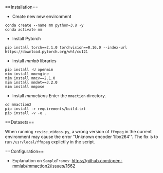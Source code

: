 ==Installation==

* Create new new environment
```
conda create --name mm python=3.8 -y
conda activate mm
```
* Install Pytorch
```
pip install torch==2.1.0 torchvision==0.16.0 --index-url https://download.pytorch.org/whl/cu121
```
* Install *mmlab* libraries
```
pip install -U openmim
mim install mmengine
mim install mmcv==2.1.0
mim install mmdet==3.2.0
mim install mmpose
```
* Install *mmactions*
Enter the `mmaction` directory.
```
cd mmaction2
pip install -r requirements/build.txt
pip install -v -e .
```

==Datasets==

When running `resize_videos.py`, a wrong version of `ffmpeg` in the current environment may cause the error "Unknown encoder 'libx264'". The fix is to run `/usr/local/ffmpeg` explictily in the script.

==Configuration==

* Explanation on `SampleFrames`: <https://github.com/open-mmlab/mmaction2/issues/1662>